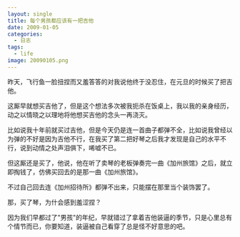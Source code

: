 ```yaml
---
layout: single
title: 每个男孩都应该有一把吉他
date: 2009-01-05
categories:
  - 日志
tags:
  - life
image: 20090105.png
---
```


昨天，飞行鱼一脸扭捏而又羞答答的对我说他终于没忍住，在元旦的时候买了把吉他。

这厮早就想买吉他了，但是这个想法多次被我扼杀在饭桌上，我以我的亲身经历，动之以情晓之以理地将他想买吉他的念头一再浇灭。

比如说我十年前就买过吉他，但是今天仍是连一首曲子都弹不全，比如说我曾经以为弹的不好是因为吉他不行，在我买了第二把好琴之后我才发现是自己的水平不行，说到动情之处声泪俱下，唏嘘不已。

但这厮还是买了，他说，他在听了卖琴的老板弹奏完一曲《加州旅馆》之后，就立即掏钱了，仿佛买回去的是那一曲《加州旅馆》。

不过自己回去连《加州招待所》都弹不出来，只能摆在那里当个装饰罢了。

那，买了琴，为什会感到羞涩捏？

因为我们早都过了\"男孩\"的年纪，早就错过了拿着吉他装逼的季节，只是心里总有个情节而已，你要知道，装逼被自己看穿了总是怪不好意思的吧。
